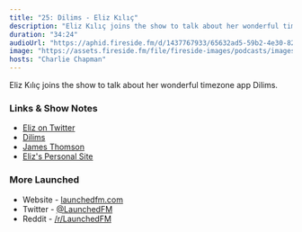 ```yaml
---
title: "25: Dilims - Eliz Kılıç"
description: "Eliz Kılıç joins the show to talk about her wonderful timezone app Dilims."
duration: "34:24"
audioUrl: "https://aphid.fireside.fm/d/1437767933/65632ad5-59b2-4e30-82d1-13845dce07dd/9a0d9576-bf99-430d-83b9-772075ef2e5c.mp3"
image: "https://assets.fireside.fm/file/fireside-images/podcasts/images/6/65632ad5-59b2-4e30-82d1-13845dce07dd/episodes/9/9a0d9576-bf99-430d-83b9-772075ef2e5c/cover.jpg?v=1"
hosts: "Charlie Chapman"
---
```


<p>Eliz Kılıç joins the show to talk about her wonderful timezone app Dilims.</p>

<h3>Links &amp; Show Notes</h3>

<ul>
<li><a href="https://twitter.com/eliz_kilic" rel="nofollow">Eliz on Twitter</a></li>
<li><a href="https://apps.apple.com/us/app/dilims-time-zones-app/id1487998811" rel="nofollow">Dilims</a></li>
<li><a href="https://twitter.com/jamesthomson" rel="nofollow">James Thomson</a></li>
<li><a href="https://eliz.dev" rel="nofollow">Eliz&#39;s Personal Site</a></li>
</ul>

<h3>More Launched</h3>

<ul>
<li>Website - <a href="https://launchedfm.com" rel="nofollow">launchedfm.com</a></li>
<li>Twitter - <a href="https://twitter.com/launchedfm" rel="nofollow">@LaunchedFM</a></li>
<li>Reddit - <a href="https://www.reddit.com/r/LaunchedFM/" rel="nofollow">/r/LaunchedFM</a></li>
</ul>
